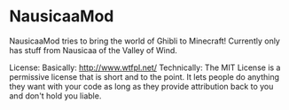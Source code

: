 NausicaaMod
===========

NausicaaMod tries to bring the world of Ghibli to Minecraft!
Currently only has stuff from Nausicaa of the Valley of Wind.

License: 
Basically: http://www.wtfpl.net/
Technically: The MIT License is a permissive license that is short and to the point. It lets people do anything they want with your code as long as they provide attribution back to you and don't hold you liable. 
